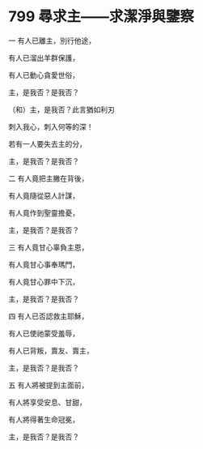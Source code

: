 # 799 尋求主——求潔淨與鑒察

一 有人已離主，別行他途，

有人已溜出羊群保護，

有人已動心貪愛世俗，

主，是我否？是我否？

（和）主，是我否？此言猶如利刃

刺入我心，刺入何等的深！

若有一人要失去主的分，

主，是我否？是我否？

二 有人竟把主撇在背後，

有人竟隨從惡人計謀，

有人竟作到聖靈擔憂，

主，是我否？是我否？

三 有人竟甘心辜負主恩，

有人竟甘心事奉瑪門，

有人竟甘心罪中下沉，

主，是我否？是我否？

四 有人已否認救主耶穌，

有人已使祂蒙受羞辱，

有人已背叛，賣友、賣主，

主，是我否？是我否？

五 有人將被提到主面前，

有人將享受安息、甘甜，

有人將得著生命冠冕，

主，是我否？是我否？


